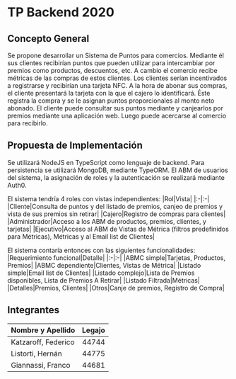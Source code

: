 # TP Backend 2020

## Concepto General

Se propone desarrollar un Sistema de Puntos para comercios. Mediante él sus clientes recibirían puntos que pueden utilizar para intercambiar por premios como productos, descuentos, etc. A cambio el comercio recibe métricas de las compras de estos clientes.
Los clientes serían incentivados a registrarse y recibirían una tarjeta NFC. A la hora de abonar sus compras, el cliente presentará la tarjeta con la que el cajero lo identificará. Éste registra la compra y se le asignan puntos proporcionales al monto neto abonado.
El cliente puede consultar sus puntos mediante y canjearlos por premios mediante una aplicación web. Luego puede acercarse al comercio para recibirlo.

## Propuesta de Implementación

Se utilizará NodeJS en TypeScript como lenguaje de backend. Para persistencia se utilizará MongoDB, mediante TypeORM. El ABM de usuarios del sistema, la asignación de roles y la autenticación se realizará mediante Auth0.

El sistema tendría 4 roles con vistas independientes:
|Rol|Vista|
|:-|:-|
|Cliente|Consulta de puntos y del listado de premios, canjeo de premios y vista de sus premios sin retirar|
|Cajero|Registro de compras para clientes|
|Administrador|Acceso a los ABM de productos, premios, clientes, y tarjetas|
|Ejecutivo|Acceso al ABM de Vistas de Métrica (filtros predefinidos para Métricas), Métricas y al Email list de Clientes|

El sistema contaría entonces con las siguientes funcionalidades:
|Requerimiento funcional|Detalle|
|:-|:-|
|ABMC simple|Tarjetas, Productos, Premios|
|ABMC dependiente|Clientes, Vistas de Métrica|
|Listado simple|Email list de Clientes|
|Listado complejo|Lista de Premios disponibles, Lista de Premios A Retirar|
|Listado Filtrada|Métricas|
|Detalles|Premios, Clientes|
|Otros|Canje de premios, Registro de Compra|

## Integrantes

|Nombre y Apellido|Legajo|
|:-|-:|
|Katzaroff, Federico| 44744|
|Listorti, Hernán| 44775|
|Giannassi, Franco| 44681|
